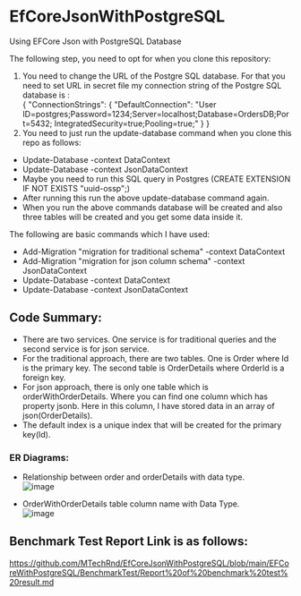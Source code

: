 # EfCoreJsonWithPostgreSQL
Using EFCore Json with PostgreSQL Database

The following step, you need to opt for when you clone this repository:
1. You need to change the URL of the Postgre SQL database.
    For that you need to set URL in secret file my connection string of the Postgre SQL database is : </br>
    {
      "ConnectionStrings": {
        "DefaultConnection": "User ID=postgres;Password=1234;Server=localhost;Database=OrdersDB;Port=5432; IntegratedSecurity=true;Pooling=true;"
      }
    }
2. You need to just run the update-database command when you clone this repo as follows:
- Update-Database -context DataContext
- Update-Database -context JsonDataContext
- Maybe you need to run this SQL query in Postgres (CREATE EXTENSION IF NOT EXISTS "uuid-ossp";)
- After running this run the above update-database command again.
- When you run the above commands database will be created and also three tables will be created and you get some data inside it.

The following are basic commands which I have used:
- Add-Migration "migration for traditional schema" -context DataContext
- Add-Migration "migration for json column schema" -context JsonDataContext
- Update-Database -context DataContext
- Update-Database -context JsonDataContext

## Code Summary:
- There are two services. One service is for traditional queries and the second service is for json service.
- For the traditional approach, there are two tables. One is Order where Id is the primary key. The second table is OrderDetails where OrderId is a foreign key.
- For json approach, there is only one table which is orderWithOrderDetails. Where you can find one column which has property jsonb. Here in this column, I have stored data in an array of json(OrderDetails).
- The default index is a unique index that will be created for the primary key(Id).

### ER Diagrams:
- Relationship between order and orderDetails with data type. </br>
![image](https://github.com/MTechRnd/EfCoreJsonWithPostgreSQL/assets/123544692/b8163da4-fbb9-427f-af40-1939fe81b34b)

- OrderWithOrderDetails table column name with Data Type. </br>
![image](https://github.com/MTechRnd/EfCoreJsonWithPostgreSQL/assets/123544692/f6684a2a-0cc4-46d2-8054-d5b2f0ec9abe)

## Benchmark Test Report Link is as follows:
https://github.com/MTechRnd/EfCoreJsonWithPostgreSQL/blob/main/EFCoreWithPostgreSQL/BenchmarkTest/Report%20of%20benchmark%20test%20result.md
